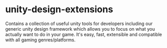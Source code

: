 # unity-design-extensions
Contains a collection of useful unity tools for developers including our generic unity design framework which allows you to focus on what you actually want to do in your game. It's easy, fast, extensible and compatible with all gaming genres/platforms.
